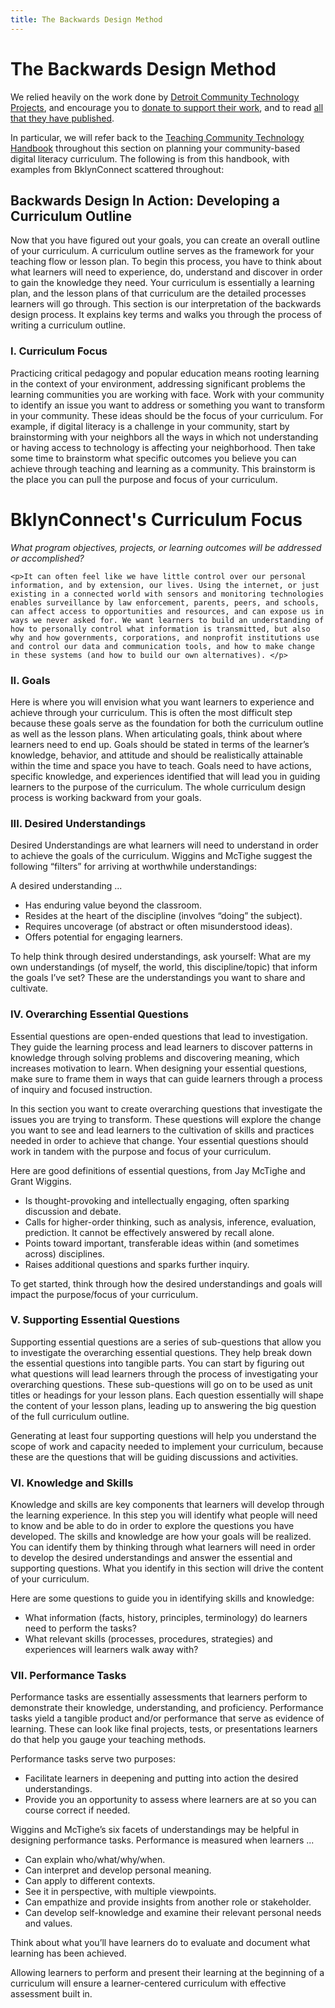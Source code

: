 ```yaml
---
title: The Backwards Design Method
---
```


# The Backwards Design Method

We relied heavily on the work done by [Detroit Community Technology Projects](https://detroitcommunitytech.org/), and encourage you to [donate to support their work](https://www.alliedmedia.org/dctp/donate), and to read [all that they have published](https://detroitcommunitytech.org/?q=learning-materials). 

In particular, we will refer back to the [Teaching Community Technology Handbook](https://detroitcommunitytech.org/sites/default/files/librarypdfs/TeachingCommunityTech.pdf) throughout this section on planning your community-based digital literacy curriculum. The following is from this handbook, with examples from BklynConnect scattered throughout: 

## Backwards Design In Action: Developing a Curriculum Outline

Now that you have figured out your goals, you can create an overall outline of your curriculum. A curriculum outline serves as the framework for your teaching flow or lesson plan. To begin this process, you have to think about what learners will need to experience, do, understand and discover in order to gain the knowledge 
they need. Your curriculum is essentially a learning plan, and the lesson plans of that curriculum are the detailed processes learners will go through. This section is our interpretation of the backwards design process. It explains key terms and walks you through the process of writing a curriculum outline.



### I. Curriculum Focus

Practicing critical pedagogy and popular education means rooting learning in the context of your 
environment, addressing significant problems the learning communities you are working with face. Work 
with your community to identify an issue you want to address or something you want to transform in your 
community. These ideas should be the focus of your curriculum. For example, if digital literacy is a challenge in your community, start by brainstorming with your neighbors all the ways in which not understanding or having access to technology is affecting your neighborhood. Then take some time to brainstorm what specific outcomes you believe you can achieve through teaching and learning as a community. This brainstorm is the 
place you can pull the purpose and focus of your curriculum.

<div class="BC-example">
	<h1>BklynConnect's Curriculum Focus</h1>
	<em>What program objectives, projects, or learning outcomes will be addressed or accomplished?</em>

	<p>It can often feel like we have little control over our personal information, and by extension, our lives. Using the internet, or just existing in a connected world with sensors and monitoring technologies enables surveillance by law enforcement, parents, peers, and schools, can affect access to opportunities and resources, and can expose us in ways we never asked for. We want learners to build an understanding of how to personally control what information is transmitted, but also why and how governments, corporations, and nonprofit institutions use and control our data and communication tools, and how to make change in these systems (and how to build our own alternatives). </p>

</div>

### II. Goals

Here is where you will envision what you want learners to experience and achieve through your curriculum. This is often the most difficult step because these goals serve as the foundation for both the curriculum outline as well as the lesson plans. When articulating goals, think about where learners need to end up. Goals should be stated in terms of the learner’s knowledge, behavior, and attitude and should be realistically attainable within the time and space you have to teach. Goals need to have actions, specific knowledge, and experiences identified that will lead you in guiding learners to the purpose of the curriculum. The whole curriculum design process is working backward from your goals.

### III. Desired Understandings

Desired Understandings are what learners will need to understand in order to achieve the goals of the curriculum. Wiggins and McTighe suggest the following “filters” for arriving at worthwhile understandings:

A desired understanding ...
- Has enduring value beyond the classroom. 
- Resides at the heart of the discipline (involves 
“doing” the subject). 
- Requires uncoverage (of abstract or often 
misunderstood ideas). 
- Offers potential for engaging learners. 

To help think through desired understandings, ask yourself: 
What are my own understandings (of myself, the world, this discipline/topic) that inform the goals I’ve set? These are the understandings you want to share and cultivate. 

### IV. Overarching Essential Questions

Essential questions are open-ended questions that lead to investigation. They guide the learning process and 
lead learners to discover patterns in knowledge through solving problems and discovering meaning, which increases motivation to learn. When designing your essential questions, make sure to frame them in ways that can guide learners through a process of inquiry and focused instruction. 

In this section you want to create overarching questions that investigate the issues you are trying to transform. These questions will explore the change you want to see and lead learners to the cultivation of skills and practices needed in order to achieve that change. Your essential questions should work in tandem with the purpose and focus of your curriculum. 

Here are good definitions of essential questions, from 
Jay McTighe and Grant Wiggins.
- Is thought-provoking and intellectually engaging, 
often sparking discussion and debate.
- Calls for higher-order thinking, such as analysis, 
inference, evaluation, prediction. It cannot be 
effectively answered by recall alone.
- Points toward important, transferable ideas within 
(and sometimes across) disciplines.
- Raises additional questions and sparks further 
inquiry.

To get started, think through how the desired 
understandings and goals will impact the purpose/focus 
of your curriculum. 

### V. Supporting Essential Questions

Supporting essential questions are a series of sub-questions that allow you to investigate the overarching 
essential questions. They help break down the essential questions into tangible parts. You can start by figuring out what questions will lead learners through the process of investigating your overarching questions. These sub-questions will go on to be used as unit titles or headings for your lesson plans. Each question essentially will shape the content of your lesson plans, leading up to answering the big question of the full curriculum outline. 

Generating at least four supporting questions will help you understand the scope of work and capacity needed 
to implement your curriculum, because these are the questions that will be guiding discussions and activities.

### VI. Knowledge and Skills

Knowledge and skills are key components that learners will develop through the learning experience. In this 
step you will identify what people will need to know and be able to do in order to explore the questions you 
have developed. The skills and knowledge are how your goals will be realized. You can identify them by thinking through what learners will need in order to develop the desired understandings and answer the essential and supporting questions. What you identify in this section will drive the content of your curriculum. 

Here are some questions to guide you in identifying 
skills and knowledge:
- What information (facts, history, principles, 
terminology) do learners need to perform the 
tasks? 
- What relevant skills (processes, procedures, 
strategies) and experiences will learners walk 
away with?

### VII. Performance Tasks

Performance tasks are essentially assessments that learners perform to demonstrate their knowledge, 
understanding, and proficiency. Performance tasks yield a tangible product and/or performance that 
serve as evidence of learning. These can look like final projects, tests, or presentations learners do that help you gauge your teaching methods. 

Performance tasks serve two purposes:
- Facilitate learners in deepening and putting into action the desired understandings.
- Provide you an opportunity to assess where learners are at so you can course correct if needed. 

Wiggins and McTighe’s six facets of understandings may be helpful in designing performance tasks. Performance 
is measured when learners ...
- Can explain who/what/why/when. 
- Can interpret and develop personal meaning.
- Can apply to different contexts. 
- See it in perspective, with multiple viewpoints.
- Can empathize and provide insights from another role or stakeholder.
- Can develop self-knowledge and examine their relevant personal needs and values.

Think about what you’ll have learners do to evaluate and document what learning has been achieved. 

Allowing learners to perform and present their learning at the beginning of a curriculum will ensure a learner-centered curriculum with effective assessment built in. 